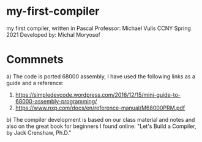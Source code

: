 # my-first-compiler
 my first compiler, written in Pascal
 Professor: Michael Vulis 
 CCNY Spring 2021
 Developed by: Michal Moryosef

# Commnets
a) The code is ported 68000 assembly, I have used the following links as a guide and a reference:
 1. https://simpledevcode.wordpress.com/2016/12/15/mini-guide-to-68000-assembly-programming/
 2. https://www.nxp.com/docs/en/reference-manual/M68000PRM.pdf

b) The compiler development is based on our class material and notes and also on the great book for beginners I found online:
"Let's Build a Compiler, by Jack Crenshaw, Ph.D."

